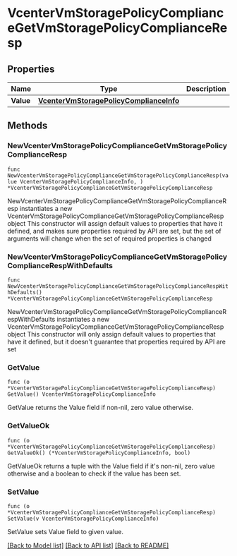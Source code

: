 # VcenterVmStoragePolicyComplianceGetVmStoragePolicyComplianceResp

## Properties

Name | Type | Description | Notes
------------ | ------------- | ------------- | -------------
**Value** | [**VcenterVmStoragePolicyComplianceInfo**](VcenterVmStoragePolicyComplianceInfo.md) |  | 

## Methods

### NewVcenterVmStoragePolicyComplianceGetVmStoragePolicyComplianceResp

`func NewVcenterVmStoragePolicyComplianceGetVmStoragePolicyComplianceResp(value VcenterVmStoragePolicyComplianceInfo, ) *VcenterVmStoragePolicyComplianceGetVmStoragePolicyComplianceResp`

NewVcenterVmStoragePolicyComplianceGetVmStoragePolicyComplianceResp instantiates a new VcenterVmStoragePolicyComplianceGetVmStoragePolicyComplianceResp object
This constructor will assign default values to properties that have it defined,
and makes sure properties required by API are set, but the set of arguments
will change when the set of required properties is changed

### NewVcenterVmStoragePolicyComplianceGetVmStoragePolicyComplianceRespWithDefaults

`func NewVcenterVmStoragePolicyComplianceGetVmStoragePolicyComplianceRespWithDefaults() *VcenterVmStoragePolicyComplianceGetVmStoragePolicyComplianceResp`

NewVcenterVmStoragePolicyComplianceGetVmStoragePolicyComplianceRespWithDefaults instantiates a new VcenterVmStoragePolicyComplianceGetVmStoragePolicyComplianceResp object
This constructor will only assign default values to properties that have it defined,
but it doesn't guarantee that properties required by API are set

### GetValue

`func (o *VcenterVmStoragePolicyComplianceGetVmStoragePolicyComplianceResp) GetValue() VcenterVmStoragePolicyComplianceInfo`

GetValue returns the Value field if non-nil, zero value otherwise.

### GetValueOk

`func (o *VcenterVmStoragePolicyComplianceGetVmStoragePolicyComplianceResp) GetValueOk() (*VcenterVmStoragePolicyComplianceInfo, bool)`

GetValueOk returns a tuple with the Value field if it's non-nil, zero value otherwise
and a boolean to check if the value has been set.

### SetValue

`func (o *VcenterVmStoragePolicyComplianceGetVmStoragePolicyComplianceResp) SetValue(v VcenterVmStoragePolicyComplianceInfo)`

SetValue sets Value field to given value.



[[Back to Model list]](../README.md#documentation-for-models) [[Back to API list]](../README.md#documentation-for-api-endpoints) [[Back to README]](../README.md)


